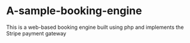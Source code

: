 # A-sample-booking-engine
This is a web-based booking engine built using php and implements the Stripe payment gateway
